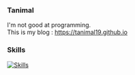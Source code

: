 ### Tanimal
I'm not good at programming.  
This is my blog : <https://tanimal19.github.io>  

### Skills
[![Skills](https://skillicons.dev/icons?i=c,py,html,css,js,electron,figma&theme=light)](https://skillicons.dev)


<!---
Tanimal19/Tanimal19 is a ✨ special ✨ repository because its `README.md` (this file) appears on your GitHub profile.
You can click the Preview link to take a look at your changes.
--->
